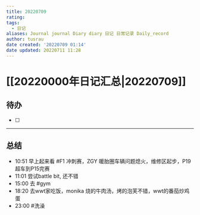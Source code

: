 ```yaml
---
title: 20220709
rating:
tags:
  - 日记
aliases: Journal journal Diary diary 日记 日常记录 Daily_record
author: tusrau
date created: '20220709 01:14'
date updated: 20220711 11:28
---
```


# [[20220000年日记汇总|20220709]]

## 待办

- [ ]

---

## 总结

- 10:51 早上起来看 #F1 冲刺赛，ZGY 暖胎圈车辆问题熄火，维修区起步，P19超车到P15完赛
- 11:01 尝试battle bit, 还不错
- 15:00 去 #gym
- 18:20 去wwt家吃饭，monika 烧的牛肉汤，烤的泡芙不错，wwt的番茄炒鸡蛋
- 23:00 #洗澡
